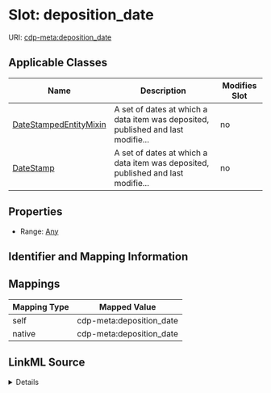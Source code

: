 

# Slot: deposition_date

URI: [cdp-meta:deposition_date](metadatadeposition_date)



<!-- no inheritance hierarchy -->





## Applicable Classes

| Name | Description | Modifies Slot |
| --- | --- | --- |
| [DateStampedEntityMixin](DateStampedEntityMixin.md) | A set of dates at which a data item was deposited, published and last modifie... |  no  |
| [DateStamp](DateStamp.md) | A set of dates at which a data item was deposited, published and last modifie... |  no  |







## Properties

* Range: [Any](Any.md)





## Identifier and Mapping Information








## Mappings

| Mapping Type | Mapped Value |
| ---  | ---  |
| self | cdp-meta:deposition_date |
| native | cdp-meta:deposition_date |




## LinkML Source

<details>
```yaml
name: deposition_date
alias: deposition_date
domain_of:
- DateStamp
- DateStampedEntityMixin
range: Any

```
</details>
